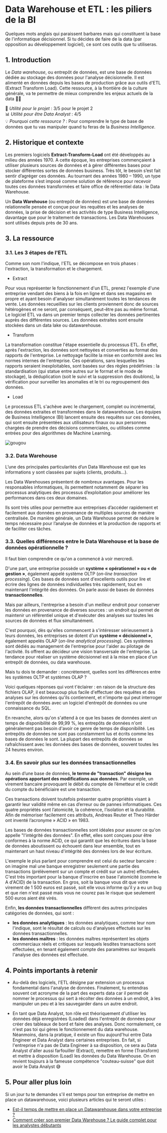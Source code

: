# Data Warehouse et ETL : les piliers de la BI
Quelques mots anglais qui paraissent barbares mais qui constituent la base de l'informatique décisionnel. Si tu décides de faire de la data (par opposition au développement logiciel), ce sont ces outils que tu utiliseras.

## 1. Introduction
Le *Data warehouse*, ou entrepôt de données, est une base de données dédiée au stockage des données pour l'analyse décisionnelle. Il est alimenté en données depuis les bases de production grâce aux outils d'ETL (Extract Transform Load). Cette ressource, à la frontière de la culture générale, va te permettre de mieux comprendre les enjeux actuels de la data 👻👻

📌 *Utilité pour le projet* : 3/5 pour le projet 2<br/>
📊 *Utilité pour être Data Analyst* : 4/5<br/>
💡 *Pourquoi cette ressource ?* : Pour comprendre le type de base de données que tu vas manipuler quand tu feras de la *Business Intelligence*.

## 2. Historique et contexte
Les premiers logiciels **Extract-Transform-Load** ont été développés au milieu des années 1970. A cette époque, les entreprises commençaient à utiliser plusieurs sources de données et à gérer différentes bases pour stocker différentes sortes de données business. Très tôt, le besoin s’est fait sentir d’agréger ces données. Au tournant des années 1980 – 1990, un type de plateforme s’est imposé comme solution de référence pour recevoir toutes ces données transformées et faire office de référentiel data : le Data Warehouse.

Un **Data Warehouse** (ou entrepôt de données) est une base de données relationnelle pensée et conçue pour les requêtes et les analyses de données, la prise de décision et les activités de type Business Intelligence, davantage que pour le traitement de transactions. Les Data Warehouses sont utilisés depuis près de 30 ans. 

## 3. La ressource

### 3.1. Les 3 étapes de l'ETL

Comme son nom l'indique, l'ETL se décompose en trois phases : l'extraction, la transformation et le chargement.

- Extract

Pour vous représenter le fonctionnement d'un ETL, prenez l'exemple d'une entreprise vendant des biens à la fois en ligne et dans ses magasins en propre et ayant besoin d'analyser simultanément toutes les tendances de vente. Les données recueillies sur les clients proviennent donc de sources hétérogènes et ne seront, par conséquent, peut-être pas au même format. Le logiciel ETL va dans un premier temps collecter les données pertinentes auprès des différentes sources. Les données extraites sont ensuite stockées dans un data lake ou datawarehouse.

- Transform

La transformation constitue l'étape essentielle du processus ETL. En effet, après l'extraction, les données sont nettoyées et converties au format des rapports de l'entreprise. Le nettoyage facilite la mise en conformité avec les normes internes de l'entreprise. Ces opérations, sans lesquelles les rapports seraient inexploitables, sont basées sur des règles prédéfinies : la standardisation (qui statue entre autres sur le format et le mode de stockage), la déduplication (soit le suivi et la suppression des doublons), la vérification pour surveiller les anomalies et le tri ou regroupement des données.

- Load

Le processus ETL s'achève avec le chargement, complet ou incrémental, des données extraites et transformées dans le datawarehouse. Les équipes de Business Intelligence (BI) lancent ensuite des requêtes sur ces données, qui sont ensuite présentées aux utilisateurs finaux ou aux personnes chargées de prendre des décisions commerciales, ou utilisées comme entrées pour des algorithmes de Machine Learning.

![gougou](https://static.axysweb.com/uploads/2018/11/ETL-infographie-axysweb-1024x404.png)

### 3.2. Data Warehouse 

L’une des principales particularités d’un Data Warehouse est que les informations y sont classées par sujets (clients, produits…).

Les Data Warehouses présentent de nombreux avantages. Pour les responsables informatiques, ils permettent notamment de séparer les processus analytiques des processus d’exploitation pour améliorer les performances dans ces deux domaines.

Ils sont très utiles pour permettre aux entreprises d’accéder rapidement et facilement aux données en provenance de multiples sources de manière centralisée. De manière générale, un Data Warehouse permet de réduire le temps nécessaire pour l’analyse de données et la production de rapports et de faciliter ces tâches.


### 3.3. Quelles différences entre le Data Warehouse et la base de données opérationnelle ?

Il faut bien comprendre ce qu'on a commencé à voir mercredi. 

D'une part, une entreprise possède un **système « opérationnel » ou « de gestion »**, également appelé système OLTP (*on-line transaction processing*). Ces bases de données sont d'excellents outils pour lire et écrire des lignes de données individuelles très rapidement, tout en maintenant l'intégrité des données. On parle aussi de bases de données **transactionnelles**. 

Mais par ailleurs, l'entreprise a besoin d'un meilleur endroit pour conserver les données en provenance de diverses sources : un endroit qui  permet de maintenir un référentiel unique et d'exécuter des analyses sur toutes les sources de données et flux simultanément.

C'est pourquoi, dès qu'elles commencent à s'intéresser sérieusement à leurs données, les entreprises se dotent d'un **système « décisionnel »**, également appelés OLAP (*on-line analytical processing*). Ces systèmes sont dédiés au management de l'entreprise pour l'aider au pilotage de l'activité. Ils offrent au décideur une vision transversale de l'entreprise. La tendance pour réaliser un système décisionnel est à la mise en place d'un entrepôt de données, ou data warehouse.


Mais tu dois te demander : concrètement, quelles sont les différences entre les systèmes OLTP et systèmes OLAP ?

Voici quelques réponses qui vont t'éclairer : en raison de la structure des fichiers OLAP, il est beaucoup plus facile d'effectuer des requêtes et des analyses sur les données qu'ils contiennent, et n'importe qui peut interroger l'entrepôt de données avec un logiciel d'entrepôt de données ou une connaissance du SQL.

En revanche, alors qu'on s'attend à ce que les bases de données aient un temps de disponibilité de 99,99 %, les entrepôts de données n'ont généralement pas besoin d'avoir ce genre de temps de disponibilité. Les entrepôts de données ne sont pas constamment lus et écrits comme les bases de données le sont. La plupart des entrepôts de données se rafraîchissent avec les données des bases de données, souvent toutes les 24 heures environ.


### 3.4. En savoir plus sur les données transactionnelles 

Au sein d’une base de données, **le terme de "transaction" désigne les opérations apportant des modifications aux données**. Par exemple, un virement bancaire provoquant le débit du compte de l’émetteur et le crédit du compte du bénéficiaire est une transaction.

Ces transactions doivent toutefois présenter quatre propriétés visant à garantir leur validité même en cas d’erreur ou de pannes informatiques. Ces quatre propriétés sont l’atomicité, la cohérence, l’isolation et la durabilité. Afin de mémoriser facilement ces attributs, Andreas Reuter et Theo Härder ont inventé l’acronyme  » ACID  » en 1983.

Les bases de données transactionnelles sont idéales pour assurer ce qu'on appelle "l'intégrité des données". En effet, elles sont conçues pour être conformes à la norme ACID, ce qui garantit que les écritures dans la base de données aboutissent ou échouent dans leur ensemble, tout en maintenant un haut niveau d'intégrité des données lors de leur écriture. 

L'exemple le plus parlant pour comprendre est celui du secteur bancaire : on imagine mal une banque enregistrer seulement une partie des transactions (prélèvement sur un compte et crédit sur un autre) effectuées. C'est très important pour la banque d'inscrire en base l'atomicité (comme le A d'ACID) de la transaction. En gros, soit la banque vous dit que votre virement de 1 500 euros est passé, soit elle vous informe qu'il y a eu un bug et que rien n'est passé mais vous ne courez pas le risque que seulement 500 euros aient été virés.

Enfin, **les données transactionnelles** diffèrent des autres principales catégories de données, qui sont :
- **les données analytiques** : les données analytiques, comme leur nom l'indique, sont le résultat de calculs ou d'analyses effectués sur les données transactionnelles.
- **les données maîtres** : les données maîtres représentent les objets commerciaux réels et critiques sur lesquels lesdites transactions sont effectuées, en tenant également compte des paramètres sur lesquels l'analyse des données est effectuée.


## 4. Points importants à retenir
- Au-delà des logiciels, l'ETL désigne par extension un processus fondamental dans l'analyse de données. Finalement, tu entendras souvent cet acronyme de la part des experts data car il permet de nommer le processus qui sert à récolter des données à un endroit, à les manipuler un peu et à les sauvegarder dans un autre endroit.  

- En tant que Data Analyst, ton rôle est théoriquement d'utiliser les données déjà enregistrées (Loaded) dans l'entrepôt de données pour créer des tableaux de bord et faire des analyses. Donc normalement, ce n'est pas toi qui gères le fonctionnement du data warehouse. Néanmoins, dans la pratique, il existe un flou aujourd'hui entre Data Engineer et Data Analyst dans certaines entreprises. En fait, si l'entreprise n'a pas de Data Engineer à sa disposition, ce sera au Data Analyst d'aller aussi farfouiller (Extract), remettre en forme (Transform) et mettre à disposition (Load) les données du Data Warehouse. On en revient toujours à la fameuse compétence "couteau-suisse" que doit avoir le Data Analyst 😅


## 5. Pour aller plus loin
Si un jour tu te demandes s'il est temps pour ton entreprise de mettre en place un datawarehouse, voici plusieurs articles qui te seront utiles : 
- [Est-il temps de mettre en place un Datawarehouse dans votre entreprise ?](https://www.cartelis.com/blog/datawarehouse-mise-en-place/)
- [Comment créer son premier Data Warehouse ? Le guide complet pour les analystes débutants](https://www.cartelis.com/blog/creer-datawarehouse/)

